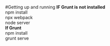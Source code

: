 #Getting up and running
**IF Grunt is not installed**  
npm install  
npx webpack  
node server  
**If Grunt**  
npm install  
grunt serve  

